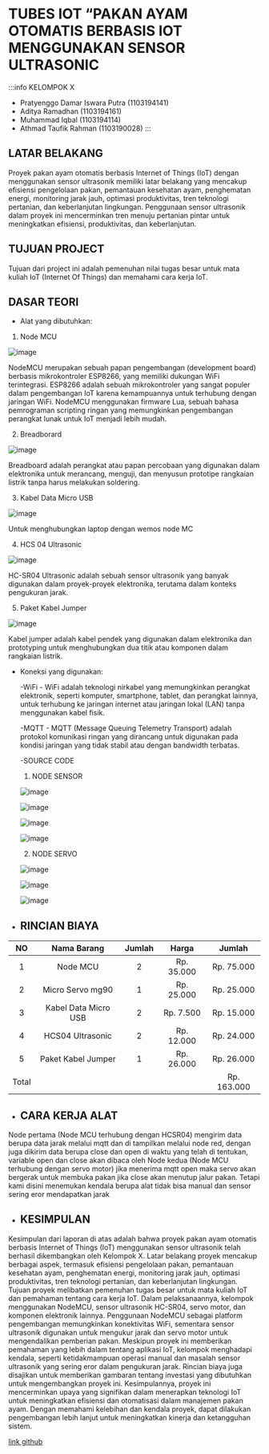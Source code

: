 # TUBES IOT “PAKAN AYAM OTOMATIS BERBASIS IOT MENGGUNAKAN SENSOR ULTRASONIC

:::info
KELOMPOK X
- Pratyenggo Damar Iswara Putra (1103194141)
- Aditya Ramadhan (1103194161)
- Muhammad Iqbal (1103194114)
- Athmad Taufik Rahman (1103190028)
:::

## LATAR BELAKANG

Proyek pakan ayam otomatis berbasis Internet of Things (IoT) dengan menggunakan sensor 
ultrasonik memiliki latar belakang yang mencakup efisiensi pengelolaan pakan, pemantauan kesehatan ayam, penghematan energi, monitoring jarak jauh, optimasi produktivitas, tren teknologi pertanian, dan keberlanjutan lingkungan. Penggunaan sensor ultrasonik dalam proyek ini mencerminkan tren menuju pertanian pintar untuk meningkatkan efisiensi, produktivitas, dan keberlanjutan.

## TUJUAN PROJECT 
Tujuan dari project ini adalah pemenuhan nilai tugas besar untuk mata kuliah IoT (Internet Of Things) dan memahami cara kerja IoT.

## DASAR TEORI 
* Alat yang dibutuhkan:
1. Node MCU   

![image](https://hackmd.io/_uploads/rkuQIzHuT.png)

NodeMCU merupakan sebuah papan pengembangan (development board) berbasis mikrokontroler ESP8266, yang memiliki dukungan WiFi terintegrasi. ESP8266 adalah sebuah mikrokontroler yang sangat populer dalam pengembangan IoT karena kemampuannya untuk terhubung dengan jaringan WiFi. NodeMCU menggunakan firmware Lua, sebuah bahasa pemrograman scripting ringan yang memungkinkan pengembangan perangkat lunak untuk IoT menjadi lebih mudah.

2. Breadborard

![image](https://hackmd.io/_uploads/Hkw8UMrua.png)

Breadboard adalah perangkat atau papan percobaan yang digunakan dalam elektronika untuk merancang, menguji, dan menyusun prototipe rangkaian listrik tanpa harus melakukan soldering.

3.	Kabel Data Micro USB
    
![image](https://hackmd.io/_uploads/SyOKIMHuT.png)
    
Untuk menghubungkan laptop dengan wemos node MC

4.	HCS 04 Ultrasonic

![image](https://hackmd.io/_uploads/HymiUzBuT.png)

HC-SR04 Ultrasonic adalah sebuah sensor ultrasonik yang banyak digunakan dalam proyek-proyek elektronika, terutama dalam konteks pengukuran jarak.

5.	Paket Kabel Jumper

![image](https://hackmd.io/_uploads/rkNA8GSua.png) 

Kabel jumper adalah kabel pendek yang digunakan dalam elektronika dan prototyping untuk menghubungkan dua titik atau komponen dalam rangkaian listrik.


* Koneksi yang digunakan:

    -WiFi - WiFi adalah teknologi nirkabel yang memungkinkan perangkat elektronik, seperti komputer, smartphone, tablet, dan perangkat lainnya, untuk terhubung ke jaringan internet atau jaringan lokal (LAN) tanpa menggunakan kabel fisik.
    
    -MQTT - MQTT (Message Queuing Telemetry Transport) adalah protokol komunikasi ringan yang dirancang untuk digunakan pada kondisi jaringan yang tidak stabil atau dengan bandwidth terbatas.
    
    -SOURCE CODE
    
    1. NODE SENSOR 

    ![image](https://hackmd.io/_uploads/H1adPMS_T.png)
    
    ![image](https://hackmd.io/_uploads/BJUYvGHO6.png)

    ![image](https://hackmd.io/_uploads/H1ccPGHu6.png)

    ![image](https://hackmd.io/_uploads/SyOjvMS_p.png)

    2. NODE SERVO 

    ![image](https://hackmd.io/_uploads/HJyAPzBdp.png)
    
    ![image](https://hackmd.io/_uploads/Hku0vzHOa.png)

    ![image](https://hackmd.io/_uploads/HJNJOfrOp.png)




* ## RINCIAN BIAYA



|    **NO**   |          **Nama Barang**         | **Jumlah** | **Harga** | **Jumlah** |
|:-----------------:|:-------------------------:|:--------------:|:---------------:|:---------:|
|   1  | Node MCU |   2    |         Rp. 35.000        |   Rp. 75.000        |
|   2  | Micro Servo mg90 |   1    |         Rp. 25.000        |   Rp. 25.000        |
|   3  | Kabel Data Micro USB |   2    |         Rp. 7.500        |   Rp. 15.000        |
|   4  | HCS04 Ultrasonic |   2    |         Rp. 12.000        |   Rp. 24.000        |
|   5  | Paket Kabel Jumper |   1    |         Rp. 26.000        |   Rp. 26.000        |
|       Total                                             ||||  Rp. 163.000         |

* ## CARA KERJA ALAT

Node pertama (Node MCU terhubung dengan HCSR04) mengirim data berupa data jarak melalui mqtt dan di tampilkan melalui node red, dengan juga dikirim data berupa close dan open di waktu yang telah di tentukan, variable open dan close akan dibaca oleh Node kedua (Node MCU terhubung dengan servo motor) jika menerima mqtt open maka servo akan bergerak untuk membuka pakan jika close akan menutup jalur pakan. Tetapi kami disini menemukan kendala berupa alat tidak bisa manual dan sensor sering eror mendapatkan jarak

* ## KESIMPULAN

Kesimpulan dari laporan di atas adalah bahwa proyek pakan ayam otomatis berbasis Internet of Things (IoT) menggunakan sensor ultrasonik telah berhasil dikembangkan oleh Kelompok X. Latar belakang proyek mencakup berbagai aspek, termasuk efisiensi pengelolaan pakan, pemantauan kesehatan ayam, penghematan energi, monitoring jarak jauh, optimasi produktivitas, tren teknologi pertanian, dan keberlanjutan lingkungan. Tujuan proyek melibatkan pemenuhan tugas besar untuk mata kuliah IoT dan pemahaman tentang cara kerja IoT. Dalam pelaksanaannya, kelompok menggunakan NodeMCU, sensor ultrasonik HC-SR04, servo motor, dan komponen elektronik lainnya. Penggunaan NodeMCU sebagai platform pengembangan memungkinkan konektivitas WiFi, sementara sensor ultrasonik digunakan untuk mengukur jarak dan servo motor untuk mengendalikan pemberian pakan. Meskipun proyek ini memberikan pemahaman yang lebih dalam tentang aplikasi IoT, kelompok menghadapi kendala, seperti ketidakmampuan operasi manual dan masalah sensor ultrasonik yang sering eror dalam pengukuran jarak. Rincian biaya juga disajikan untuk memberikan gambaran tentang investasi yang dibutuhkan untuk mengembangkan proyek ini. Kesimpulannya, proyek ini mencerminkan upaya yang signifikan dalam menerapkan teknologi IoT untuk meningkatkan efisiensi dan otomatisasi dalam manajemen pakan ayam. Dengan memahami kelebihan dan kendala proyek, dapat dilakukan pengembangan lebih lanjut untuk meningkatkan kinerja dan ketangguhan sistem.

[link github](https://github.com/pratyenggodip/TUBES-IOT.git)
